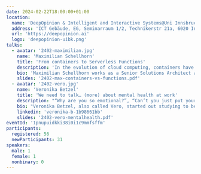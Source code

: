 ```yaml
---
date: 2024-02-22T18:00:00+01:00
location:
  name: 'DeepOpinion & Intelligent and Interactive Systems@Uni Innsbruck'
  address: 'ICT Gebäude, EG, Seminarraum 1/2, Technikerstr 21a, 6020 Innsbruck'
  url: 'https://deepopinion.ai'
  logo: 'deepopinion-uibk.png'
talks:
  - avatar: '2402-maximilian.jpg'
    name: 'Maximilian Schellhorn'
    title: 'From containers to Serverless Functions'
    description: 'In the evolution of cloud computing, containers have become a pivotal technology. They provide a robust way for packaging, deploying and operating applications, with Kubernetes emerging as a leading orchestrator. On the other hand, Serverless functions provide a streamlined, event-driven model that abstracts infrastructure management entirely. In this session we’ll explore the fundamental differences in architecture, scalability, and operational characteristics between these technologies. By investigating real-world scenarios and code we’ll gain insights into choosing the right approach based on workload requirements, deployment scenarios, and operations. Lastly, we’ll explore synergies between these technologies, demonstrating how they can be combined to leverage the strengths of both.'
    bio: 'Maximilian Schellhorn works as a Senior Solutions Architect at Amazon Web Services. He supports companies with designing well-architected applications and running them in the cloud. Before that he worked for more than 10 years as a Software Engineer & Architect on distributed system design and monolith-to-microservice transformations. His recent work focuses on Serverless (Java), SaaS and Event Driven Architectures.'
    slides: '2402-max-containers-vs-functions.pdf'
  - avatar: '2402-vero.jpg'
    name: 'Veronika Betzel'
    title: 'We need to talk… (more) about mental health at work'
    description: "“Why are you so emotional?”, “Can’t you just put your private life aside?”, “We are at work, please be professional!” Who doesn't know sentences like these? In a world captivated by progress and achievement, mental health and well-being often find themselves relegated to the shadows or not taken seriously. Embark on a transformative journey with me, redefining mental health discussions in the workplace. Visualize a setting where mental well-being is integral, fostering genuine support. Explore the tangible benefits for both employees and management, understanding how a supportive workplace elevates individual thriving and overall organizational success. Offering examples of navigating mental health challenges at work and providing guidelines, insights, and ideas for supporting others, this talk goes beyond. Regardless of whether you encounter challenges or not, valuable tips and insights into supporting mental health issues in the workplace will be shared. The question is not, “Should we talk about mental health at work?” but rather, “How can we talk about mental health at work?” This session will offer a direct answer to that question by giving examples and guidelines out of personal experiences."
    bio: "Veronika Betzel, also called Vero, started out studying to become a teacher, but ended up discovering a passion for Quality Assurance (QA) by chance. Initially working in QA part-time while studying, Vero made the switch to working full-time in QA after completing her bachelor's degree. Vero loves the diversity of her job, but what she enjoys most is the opportunity to communicate and exchange ideas with others. She values directness and open discussions both personally and professionally. Vero loves to teach others, making her presentations both informative and engaging. Starting QA in 2017 Vero has already amassed some experience in the QA field, working for two different companies. When she's not working, Vero can be found giving back to her community as a volunteer firefighter or kicking a ball around the soccer field. Whether at work or play, Vero is a communicator at heart and always looking to make a positive impact."
    linkedin: 'veronika-b-1b98661bb'
    slides: '2402-vero-mentalhealth.pdf'
eventId: '1pnupuidkki38i0i1c9mmfsffm'
participants:
  registered: 56
  newParticipants: 31
speakers:
  male: 1
  female: 1
  nonbinary: 0
---
```

